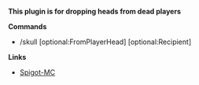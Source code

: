 **This plugin is for dropping heads from dead players**

**Commands**
- /skull [optional:FromPlayerHead\] [optional:Recipient\]

**Links**
- [Spigot-MC](https://www.spigotmc.org/resources/headdrop.118490/)